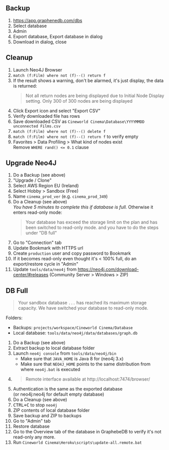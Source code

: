 

## Backup
1. https://app.graphenedb.com/dbs
1. Select database
1. Admin
1. Export database, Export database in dialog
1. Download in dialog, close

## Cleanup
1. Launch Neo4J Browser
1. `match (f:Film) where not (f)--() return f`
1. If the result shows a warning, don't be alarmed, it's just display, the data is returned:  
    > Not all return nodes are being displayed due to Initial Node Display setting. Only 300 of 300 nodes are being displayed
1. Click Export icon and select "Export CSV"
1. Verify downloaded file has rows
1. Save downloaded CSV as `Cineworld Cinema\Database\YYYYMMDD unconnected Films.csv`
1. `match (f:Film) where not (f)--() delete f`
1. `match (f:Film) where not (f)--() return f` to verify empty
1. Favorites > Data Profiling > What kind of nodes exist  
   Remove `WHERE rand() <= 0.1` clause

## Upgrade Neo4J
1. Do a Backup (see above)
1. "Upgrade / Clone"
1. Select AWS Region EU (Ireland)
1. Select Hobby > Sandbox (Free)
1. Name `cinema_prod_ver` (e.g. `cinema_prod_349`)
1. Do a Cleanup (see above)  
   *You have 5 minutes to complete this if database is full.* Otherwise it enters read-only mode:  
   > Your database has exceed the storage limit on the plan and has been switched to read-only mode.
   and you have to do the steps under "DB full"
1. Go to "Connection" tab
1. Update Bookmark with HTTPS url
1. Create `production` user and copy password to Bookmark
1. If it becomes read-only even thought it's < 100% full, do an export/restore cycle in "Admin"
1. Update `tools/data/neo4j` from https://neo4j.com/download-center/#releases (Community Server > Windows > ZIP)

## DB Full
> Your sandbox database `...` has reached its maximum storage capacity.
We have switched your database to read-only mode.

Folders:
 * Backups: `projects/workspace/Cineworld Cinema/Database`
 * Local database: `tools/data/neo4j/data/databases/graph.db`

1. Do a Backup (see above)
1. Extract backup to local database folder
1. Launch `neo4j console` from `tools/data/neo4j/bin`
   * Make sure that `JAVA_HOME` is Java 8 for (neo4j 3.x)
   * Make sure that `NEO4J_HOME` points to the same distribution from where `neo4j.bat` is executed
1. > Remote interface available at http://localhost:7474/browser/
1. Authentication is the same as the exported database  
   (or neo4j:neo4j for default empty database)
1. Do a Cleanup (see above)
1. <kbd>CTRL+C</kbd> to stop `neo4j`
1. ZIP contents of local database folder
1. Save backup and ZIP to backups
1. Go to "Admin" tab
1. Restore database
1. Go to the Overview tab of the database in GraphebeDB to verify it's not read-only any more.
1. Run `Cineworld Cinema\Heroku\scripts\update-all.remote.bat`
